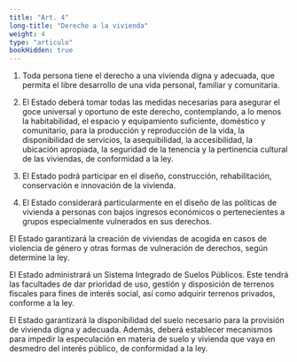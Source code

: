 ```yaml
---
title: "Art. 4"
long-title: "Derecho a la vivienda"
weight: 4
type: "articulo"
bookHidden: true
--- 
```

1. Toda persona tiene el derecho a una vivienda digna y adecuada, que permita el libre desarrollo de una vida personal, familiar y comunitaria.
 
2. El Estado deberá tomar todas las medidas necesarias para asegurar el goce universal y oportuno de este derecho, contemplando, a lo menos la habitabilidad, el espacio y equipamiento suficiente, doméstico y comunitario, para la producción y reproducción de la vida, la disponibilidad de servicios, la asequibilidad, la accesibilidad, la ubicación apropiada, la seguridad de la tenencia y la pertinencia cultural de las viviendas, de conformidad a la ley.

3. El Estado podrá participar en el diseño, construcción, rehabilitación, conservación e innovación de la vivienda.

4. El Estado considerará particularmente en el diseño de las políticas de vivienda a personas con bajos ingresos económicos o pertenecientes a grupos especialmente vulnerados en sus derechos.

El Estado garantizará la creación de viviendas de acogida en casos de violencia de género y otras formas de vulneración de derechos, según determine la ley.

El Estado administrará un Sistema Integrado de Suelos Públicos. Este tendrá las facultades de dar prioridad de uso, gestión y disposición de terrenos fiscales para fines de interés social, así como adquirir terrenos privados, conforme a la ley.

El Estado garantizará la disponibilidad del suelo necesario para la provisión de vivienda digna y adecuada. Además, deberá establecer mecanismos para impedir la especulación en materia de suelo y vivienda que vaya en desmedro del interés público, de conformidad a la ley.
